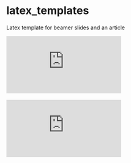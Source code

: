 # latex_templates
Latex template for beamer slides and an article

![some discription](https://github.com/voklymchuk/latex_templates/blob/master/beamer_slides_template.pdf "some discription")

![alt text](https://github.com/voklymchuk/latex_templates/blob/master/beamer_slides_template.pdf)
